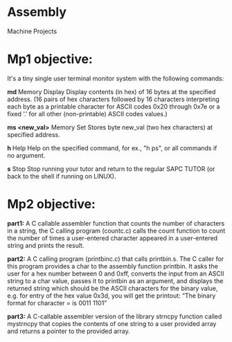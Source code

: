 # Assembly
Machine Projects

# Mp1 objective: 
  It's a tiny single user terminal monitor system with the following commands:
  
  **md <hexaddress>**
  Memory Display
  Display contents (in hex) of 16 bytes at the specified address.
  (16 pairs of hex characters followed by 16 characters interpreting each byte as a printable character for ASCII codes 
  0x20 through 0x7e or a fixed ‘.’ for all other (non-printable) ASCII codes values.)
  
  **ms <hexaddress> <new_val>**
  Memory Set
  Stores byte new_val (two hex characters) at specified address.
  
  **h <cmd>**
  Help
  Help on the specified command, for ex., "h ps", or all commands if no argument.
  
  **s**
  Stop
  Stop running your tutor and return to the regular SAPC TUTOR (or back to the shell if
  running on LINUX). 
  
# Mp2 objective: 
   **part1:**
    A C callable assembler function that counts the number of characters in a string, the C calling program (countc.c) calls the count function to count
    the number of times a user-entered character appeared in a user-entered string and prints the result.
    
  **part2:**
     A C calling program (printbinc.c) that calls printbin.s. The C caller for this program provides a char to the assembly function printbin. 
     It asks the user for a hex number between 0 and 0xff, converts the input from an ASCII string to a char value, passes it to printbin as an 
     argument, and displays the returned string which should be the ASCII characters for the binary value, e.g. for entry of the hex value 0x3d, 
     you will get the printout: “The binary format for character = is 0011 1101”
     
  **part3:**
    A C-callable assembler version of the library strncpy function called mystrncpy that copies the contents of one string to a user provided array
    and returns a pointer to the provided array.
  
  
